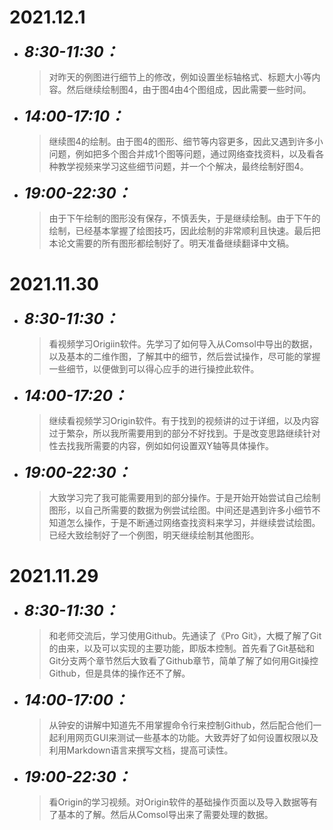 # 2021.12.1
* <font size=5>__*8:30-11:30：*__</font>
    >对昨天的例图进行细节上的修改，例如设置坐标轴格式、标题大小等内容。然后继续绘制图4，由于图4由4个图组成，因此需要一些时间。
* <font size=5>__*14:00-17:10：*__</font>
    >继续图4的绘制。由于图4的图形、细节等内容更多，因此又遇到许多小问题，例如把多个图合并成1个图等问题，通过网络查找资料，以及看各种教学视频来学习这些细节问题，并一个个解决，最终绘制好图4。
* <font size=5>__*19:00-22:30：*__</font>
    >由于下午绘制的图形没有保存，不慎丢失，于是继续绘制。由于下午的绘制，已经基本掌握了绘图技巧，因此绘制的非常顺利且快速。最后把本论文需要的所有图形都绘制好了。明天准备继续翻译中文稿。

# 2021.11.30
* <font size=5>__*8:30-11:30：*__</font>
    > 看视频学习Origiin软件。先学习了如何导入从Comsol中导出的数据，以及基本的二维作图，了解其中的细节，然后尝试操作，尽可能的掌握一些细节，以便做到可以得心应手的进行操控此软件。
* <font size=5>__*14:00-17:20：*__</font>
    > 继续看视频学习Origin软件。有于找到的视频讲的过于详细，以及内容过于繁杂，所以我所需要用到的部分不好找到。于是改变思路继续针对性去找我所需要的内容，例如如何设置双Y轴等具体操作。
* <font size=5>__*19:00-22:30：*__</font>
    > 大致学习完了我可能需要用到的部分操作。于是开始开始尝试自己绘制图形，以自己所需要的数据为例尝试绘图。中间还是遇到许多小细节不知道怎么操作，于是不断通过网络查找资料来学习，并继续尝试绘图。已经大致绘制好了一个例图，明天继续绘制其他图形。

# 2021.11.29
* <font size=5>__*8:30-11:30：*__</font>
    > 和老师交流后，学习使用Github。先通读了《Pro Git》，大概了解了Git的由来，以及可以实现的主要功能，即版本控制。首先看了Git基础和Git分支两个章节然后大致看了Github章节，简单了解了如何用Git操控Github，但是具体的操作还不了解。
* <font size=5>__*14:00-17:00：*__</font>
    > 从钟安的讲解中知道先不用掌握命令行来控制Github，然后配合他们一起利用网页GUI来测试一些基本的功能。大致弄好了如何设置权限以及利用Markdown语言来撰写文档，提高可读性。
* <font size=5>__*19:00-22:30：*__</font>
    > 看Origin的学习视频。对Origin软件的基础操作页面以及导入数据等有了基本的了解。然后从Comsol导出来了需要处理的数据。
